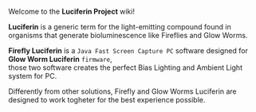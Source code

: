 Welcome to the **Luciferin Project** wiki!

**Luciferin** is a generic term for the light-emitting compound found in organisms that generate bioluminescence like Fireflies and Glow Worms.  

**Firefly Luciferin** is a `Java Fast Screen Capture PC` software designed for **Glow Worm Luciferin** `firmware`,   
those two software creates the perfect Bias Lighting and Ambient Light system for PC.

Differently from other solutions, Firefly and Glow Worms Luciferin are designed to work togheter for the best experience possible.

